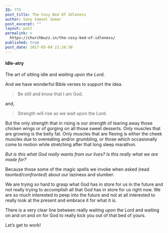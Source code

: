 ```yaml
---
ID: 773
post_title: The Cosy Bed Of Idleness
author: Sony Samuel Somar
post_excerpt: ""
layout: post
permalink: >
  https://churchbuzz.in/the-cosy-bed-of-idleness/
published: true
post_date: 2017-05-04 21:16:38
---
```

<h4 id="1b8f" class="graf graf--h4 graf-after--figure">Idle-atry</h4>
The art of sitting idle and <em class="markup--em markup--p-em">waiting upon the Lord</em>.

And we have wonderful Bible verses to support the idea.

<blockquote>Be still and know that I am God.</blockquote>

and,

<blockquote>Strength will rise as we wait upon the Lord.</blockquote>

But the only strength that in rising is our strength of tearing away those chicken wings or of gorging on all those sweet desserts. Only muscles that are growing is the belly fat. Only muscles that are flexing is either the cheek muscles due to overeating and/or grumbling, or those which occasionally come to motion while stretching after that long sleep marathon.

<em>But is this what God really wants from our lives?</em>
<em>Is this really what we are made for?</em>

Because those some of the magic spells we invoke when asked (read <em>taunted/confronted</em>) about our laziness and slumber.

We are trying so hard to grasp what God has in store for us in the future and not really trying to accomplish all that God has in store for us right now. We are so much interested to peep into the future and not at all interested to really look at the present and embrace it for what it is.

There is a very clear line between really waiting upon the Lord and waiting on and on and on for God to really kick you out of that bed of yours.

Let’s get to work!